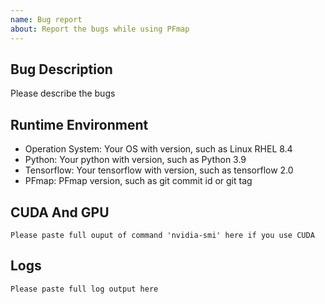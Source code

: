 ```yaml
---
name: Bug report
about: Report the bugs while using PFmap
---
```


## Bug Description
Please describe the bugs

## Runtime Environment
- Operation System: Your OS with version, such as Linux RHEL 8.4
- Python: Your python with version, such as Python 3.9
- Tensorflow: Your tensorflow with version, such as tensorflow 2.0
- PFmap: PFmap version, such as git commit id or git tag

## CUDA And GPU
```
Please paste full ouput of command 'nvidia-smi' here if you use CUDA
```

## Logs
```
Please paste full log output here
```
